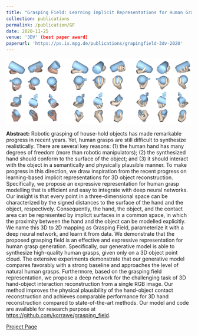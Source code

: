 ```yaml
---
title: "Grasping Field: Learning Implicit Representations for Human Grasps"
collection: publications
permalink: /publication/GF
date: 2020-11-25
venue: '3DV' (best paper award)
paperurl: 'https://ps.is.mpg.de/publications/grapingfield-3dv-2020'
---
```

![alt text](../images/GF-teaser.png)<!-- .element height="20%" width="20%" -->

__Abstract:__ 
Robotic grasping of house-hold objects has made remarkable progress in recent years. Yet, human grasps are still difficult to synthesize realistically. There are several key reasons: (1) the human hand has many degrees of freedom (more than robotic manipulators); (2) the synthesized hand should conform to the surface of the object; and (3) it should interact with the object in a semantically and physically plausible manner. To make progress in this direction, we draw inspiration from the recent progress on learning-based implicit representations for 3D object reconstruction. Specifically, we propose an expressive representation for human grasp modelling that is efficient and easy to integrate with deep neural networks. Our insight is that every point in a three-dimensional space can be characterized by the signed distances to the surface of the hand and the object, respectively. Consequently, the hand, the object, and the contact area can be represented by implicit surfaces in a common space, in which the proximity between the hand and the object can be modelled explicitly. We name this 3D to 2D mapping as Grasping Field, parameterize it with a deep neural network, and learn it from data. We demonstrate that the proposed grasping field is an effective and expressive representation for human grasp generation. Specifically, our generative model is able to synthesize high-quality human grasps, given only on a 3D object point cloud. The extensive experiments demonstrate that our generative model compares favorably with a strong baseline and approaches the level of natural human grasps. Furthermore, based on the grasping field representation, we propose a deep network for the challenging task of 3D hand-object interaction reconstruction from a single RGB image. Our method improves the physical plausibility of the hand-object contact reconstruction and achieves comparable performance for 3D hand reconstruction compared to state-of-the-art methods. Our model and code are available for research purpose at https://github.com/korrawe/grasping_field.

[Project Page](https://ps.is.mpg.de/publications/grapingfield-3dv-2020)



